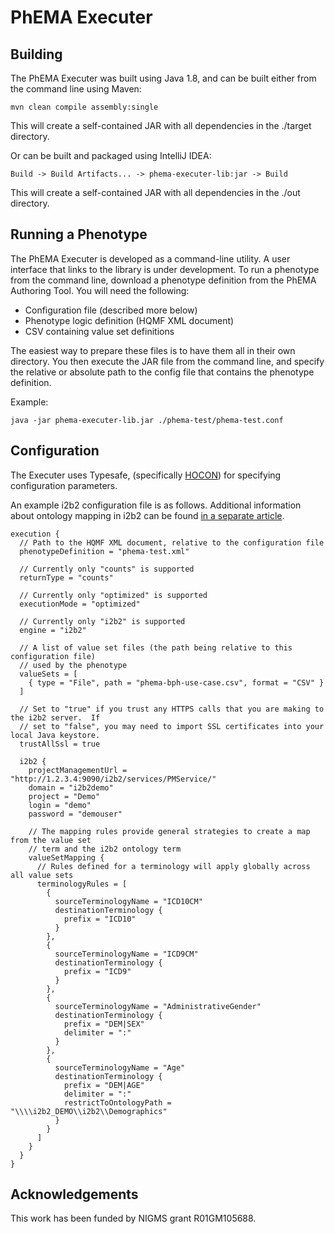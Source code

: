# PhEMA Executer

## Building
The PhEMA Executer was built using Java 1.8, and can be built either from the command line using Maven:

`mvn clean compile assembly:single`

This will create a self-contained JAR with all dependencies in the ./target directory.


Or can be built and packaged using IntelliJ IDEA:

`Build -> Build Artifacts... -> phema-executer-lib:jar -> Build`

This will create a self-contained JAR with all dependencies in the ./out directory.

## Running a Phenotype
The PhEMA Executer is developed as a command-line utility.  A user interface that links to the library is
under development.  To run a phenotype from the command line, download a phenotype definition from the PhEMA
Authoring Tool.  You will need the following:
* Configuration file (described more below)
* Phenotype logic definition (HQMF XML document)
* CSV containing value set definitions

The easiest way to prepare these files is to have them all in their own directory.  You then execute the JAR file
from the command line, and specify the relative or absolute path to the config file that contains the phenotype definition.

Example:

`java -jar phema-executer-lib.jar ./phema-test/phema-test.conf`

## Configuration
The Executer uses Typesafe, (specifically [HOCON](https://github.com/lightbend/config#using-hocon-the-json-superset)) for specifying configuration parameters.

An example i2b2 configuration file is as follows.  Additional information about ontology mapping in i2b2 can be found
[in a separate article](i2b2TerminologyMapping.md).

```
execution {
  // Path to the HQMF XML document, relative to the configuration file
  phenotypeDefinition = "phema-test.xml"

  // Currently only "counts" is supported
  returnType = "counts"

  // Currently only "optimized" is supported
  executionMode = "optimized"

  // Currently only "i2b2" is supported
  engine = "i2b2"

  // A list of value set files (the path being relative to this configuration file)
  // used by the phenotype
  valueSets = [
    { type = "File", path = "phema-bph-use-case.csv", format = "CSV" }
  ]

  // Set to "true" if you trust any HTTPS calls that you are making to the i2b2 server.  If
  // set to "false", you may need to import SSL certificates into your local Java keystore.
  trustAllSsl = true

  i2b2 {
    projectManagementUrl = "http://1.2.3.4:9090/i2b2/services/PMService/"
    domain = "i2b2demo"
    project = "Demo"
    login = "demo"
    password = "demouser"

    // The mapping rules provide general strategies to create a map from the value set
    // term and the i2b2 ontology term
    valueSetMapping {
      // Rules defined for a terminology will apply globally across all value sets
      terminologyRules = [
        {
          sourceTerminologyName = "ICD10CM"
          destinationTerminology {
            prefix = "ICD10"
          }
        },
        {
          sourceTerminologyName = "ICD9CM"
          destinationTerminology {
            prefix = "ICD9"
          }
        },
        {
          sourceTerminologyName = "AdministrativeGender"
          destinationTerminology {
            prefix = "DEM|SEX"
            delimiter = ":"
          }
        },
        {
          sourceTerminologyName = "Age"
          destinationTerminology {
            prefix = "DEM|AGE"
            delimiter = ":"
            restrictToOntologyPath = "\\\\i2b2_DEMO\\i2b2\\Demographics"
          }
        }
      ]
    }
  }
}
```

## Acknowledgements
This work has been funded by NIGMS grant R01GM105688.